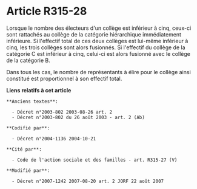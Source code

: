 # Article R315-28

Lorsque le nombre des électeurs d'un collège est inférieur à cinq, ceux-ci sont rattachés au collège de la catégorie
hiérarchique immédiatement inférieure. Si l'effectif total de ces deux collèges est lui-même inférieur à cinq, les trois
collèges sont alors fusionnés. Si l'effectif du collège de la catégorie C est inférieur à cinq, celui-ci est alors fusionné
avec le collège de la catégorie B.

Dans tous les cas, le nombre de représentants à élire pour le collège ainsi constitué est proportionnel à son effectif total.

**Liens relatifs à cet article**

	**Anciens textes**:

	  - Décret n°2003-802 2003-08-26 art. 2
	  - Décret n°2003-802 du 26 août 2003 - art. 2 (Ab)

	**Codifié par**:

	  - Décret n°2004-1136 2004-10-21

	**Cité par**:

	  - Code de l'action sociale et des familles - art. R315-27 (V)

	**Modifié par**:

	  - Décret n°2007-1242 2007-08-20 art. 2 JORF 22 août 2007
